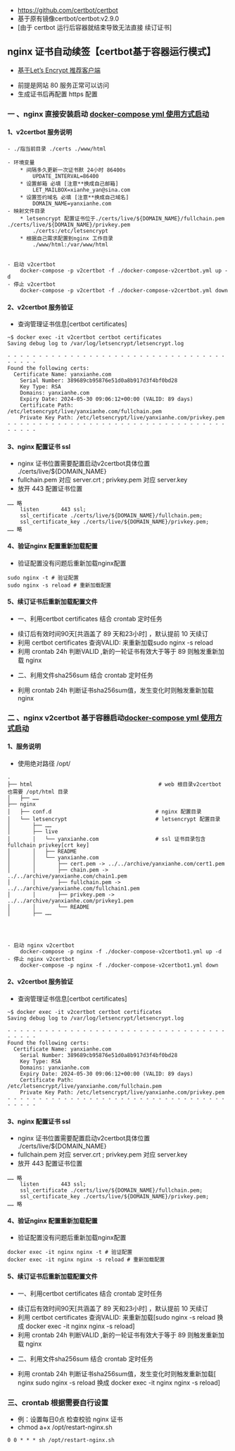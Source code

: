 

* https://github.com/certbot/certbot 
* 基于原有镜像certbot/certbot:v2.9.0 
* [由于 certbot 运行后容器就结束导致无法直接 续订证书]



## nginx 证书自动续签【certbot基于容器运行模式】

- [基于Let’s Encrypt 推荐客户端](https://letsencrypt.org/zh-cn/docs/client-options/)

* 前提是网站 80 服务正常可以访问
* 生成证书后再配置 https 配置

### 一 、nginx 直接安装启动 [docker-compose yml 使用方式启动](./docker-compose-v2certbot.yml)
#### 1、v2certbot 服务说明

~~~~~~
- ./指当前目录 ./certs ./www/html

- 环境变量
    * 间隔多久更新一次证书默 24小时 86400s
        UPDATE_INTERVAL=86400 
    * 设置邮箱 必填 [注意**换成自己邮箱]
        LET_MAILBOX=xianhe_yan@sina.com
    * 设置签约域名 必填 [注意**换成自己域名]
        DOMAIN_NAME=yanxianhe.com
- 映射文件目录
    * letsencrypt 配置证书位于./certs/live/${DOMAIN_NAME}/fullchain.pem ./certs/live/${DOMAIN_NAME}/privkey.pem
        ./certs:/etc/letsencrypt
    * 根据自己需求配置到nginx 工作目录
        ./www/html:/var/www/html 


- 启动 v2certbot
    docker-compose -p v2certbot -f ./docker-compose-v2certbot.yml up -d
- 停止 v2certbot
    docker-compose -p v2certbot -f ./docker-compose-v2certbot.yml down
~~~~~~
#### 2、v2certbot 服务验证
- 查询管理证书信息[certbot certificates]
~~~~~~
~$ docker exec -it v2certbot certbot certificates
Saving debug log to /var/log/letsencrypt/letsencrypt.log

- - - - - - - - - - - - - - - - - - - - - - - - - - - - - - - - - - - - - - - -
Found the following certs:
  Certificate Name: yanxianhe.com
    Serial Number: 389689cb95876e51d0a8b917d3f4bf0bd28
    Key Type: RSA
    Domains: yanxianhe.com
    Expiry Date: 2024-05-30 09:06:12+00:00 (VALID: 89 days)
    Certificate Path: /etc/letsencrypt/live/yanxianhe.com/fullchain.pem
    Private Key Path: /etc/letsencrypt/live/yanxianhe.com/privkey.pem
- - - - - - - - - - - - - - - - - - - - - - - - - - - - - - - - - - - - - - - -

~~~~~~
#### 3、nginx 配置证书 ssl

- nginx 证书位置需要配置启动v2certbot具体位置 ./certs/live/${DOMAIN_NAME}
- fullchain.pem 对应 server.crt ; privkey.pem 对应 server.key
- 放开 443 配置证书位置
~~~~~~
…… 略
    listen       443 ssl;
    ssl_certificate ./certs/live/${DOMAIN_NAME}/fullchain.pem;
    ssl_certificate_key ./certs/live/${DOMAIN_NAME}/privkey.pem;
…… 略
~~~~~~

#### 4、验证nginx 配置重新加载配置

- 验证配置没有问题后重新加载nginx配置
~~~~~~
sudo nginx -t # 验证配置 
sudo nginx -s reload # 重新加载配置
~~~~~~

#### 5、续订证书后重新加载配置文件

* 一、利用certbot certificates 结合 crontab 定时任务[](./restart-nginx.sh)
- 续订后有效时间90天[共涵盖了 89 天和23小时] ，默认提前 10 天续订
- 利用 certbot certificates 查询VALID: 来重新加载sudo nginx -s reload 
- 利用 crontab 24h 判断VALID ,新的一轮证书有效大于等于 89 则触发重新加载 nginx 

* 二、利用文件sha256sum 结合 crontab 定时任务[](./restart-nginx1.sh)
- 利用 crontab 24h 判断证书sha256sum值，发生变化时则触发重新加载 nginx 

### 二 、nginx v2certbot 基于容器启动[docker-compose yml 使用方式启动](./docker-compose-v2certbot1.yml)

#### 1、服务说明

- 使用绝对路径 /opt/

~~~~~~
.
├── html                                        # web 根目录v2certbot 也需要 /opt/html 目录
│   ├── ……
├── nginx
│   ├── conf.d                                 # nginx 配置目录
│   └── letsencrypt                            # letsencrypt 配置目录
│       ├── ……
│       ├── live
│       │   └── yanxianhe.com                  # ssl 证书目录包含 fullchain privkey[crt key]
│       │   ├── README
│       │   └── yanxianhe.com
│       │       ├── cert.pem -> ../../archive/yanxianhe.com/cert1.pem
│       │       ├── chain.pem -> ../../archive/yanxianhe.com/chain1.pem
│       │       ├── fullchain.pem -> ../../archive/yanxianhe.com/fullchain1.pem
│       │       ├── privkey.pem -> ../../archive/yanxianhe.com/privkey1.pem
│       │       └── README
│       ├── ……




- 启动 nginx v2certbot
    docker-compose -p nginx -f ./docker-compose-v2certbot1.yml up -d
- 停止 nginx v2certbot
    docker-compose -p nginx -f ./docker-compose-v2certbot1.yml down
~~~~~~

#### 2、v2certbot 服务验证
- 查询管理证书信息[certbot certificates]
~~~~~~
~$ docker exec -it v2certbot certbot certificates
Saving debug log to /var/log/letsencrypt/letsencrypt.log

- - - - - - - - - - - - - - - - - - - - - - - - - - - - - - - - - - - - - - - -
Found the following certs:
  Certificate Name: yanxianhe.com
    Serial Number: 389689cb95876e51d0a8b917d3f4bf0bd28
    Key Type: RSA
    Domains: yanxianhe.com
    Expiry Date: 2024-05-30 09:06:12+00:00 (VALID: 89 days)
    Certificate Path: /etc/letsencrypt/live/yanxianhe.com/fullchain.pem
    Private Key Path: /etc/letsencrypt/live/yanxianhe.com/privkey.pem
- - - - - - - - - - - - - - - - - - - - - - - - - - - - - - - - - - - - - - - -

~~~~~~
#### 3、nginx 配置证书 ssl

- nginx 证书位置需要配置启动v2certbot具体位置 ./certs/live/${DOMAIN_NAME}
- fullchain.pem 对应 server.crt ; privkey.pem 对应 server.key
- 放开 443 配置证书位置
~~~~~~
…… 略
    listen       443 ssl;
    ssl_certificate ./certs/live/${DOMAIN_NAME}/fullchain.pem;
    ssl_certificate_key ./certs/live/${DOMAIN_NAME}/privkey.pem;
…… 略
~~~~~~


#### 4、验证nginx 配置重新加载配置

- 验证配置没有问题后重新加载nginx配置
~~~~~~
docker exec -it nginx nginx -t # 验证配置 
docker exec -it nginx nginx -s reload # 重新加载配置
~~~~~~

#### 5、续订证书后重新加载配置文件

* 一、利用certbot certificates 结合 crontab 定时任务[](./restart-nginx.sh)
- 续订后有效时间90天[共涵盖了 89 天和23小时] ，默认提前 10 天续订
- 利用 certbot certificates 查询VALID: 来重新加载[sudo nginx -s reload 换成  docker exec -it nginx nginx -s reload]
- 利用 crontab 24h 判断VALID ,新的一轮证书有效大于等于 89 则触发重新加载 nginx 

* 二、利用文件sha256sum 结合 crontab 定时任务[](./restart-nginx1.sh)
- 利用 crontab 24h 判断证书sha256sum值，发生变化时则触发重新加载[ nginx  sudo nginx -s reload 换成  docker exec -it nginx nginx -s reload]


### 三、crontab 根据需要自行设置

- 例：设置每日0点 检查校验 nginx 证书
- chmod a+x /opt/restart-nginx.sh

~~~~~~
0 0 * * * sh /opt/restart-nginx.sh
~~~~~~